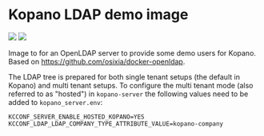 # Kopano LDAP demo image

[![](https://images.microbadger.com/badges/image/zokradonh/kopano_ldap_demo.svg)](https://microbadger.com/images/zokradonh/kopano_ldap_demo "Microbadger size/labels") [![](https://images.microbadger.com/badges/version/zokradonh/kopano_ldap_demo.svg)](https://microbadger.com/images/zokradonh/kopano_ldap_demo "Microbadger version")

Image to for an OpenLDAP server to provide some demo users for Kopano. Based on https://github.com/osixia/docker-openldap.

The LDAP tree is prepared for both single tenant setups (the default in Kopano) and multi tenant setups. To configure the multi tenant mode (also referred to as "hosted") in `kopano-server` the following values need to be added to `kopano_server.env`:

```
KCCONF_SERVER_ENABLE_HOSTED_KOPANO=YES
KCCONF_LDAP_LDAP_COMPANY_TYPE_ATTRIBUTE_VALUE=kopano-company
```
